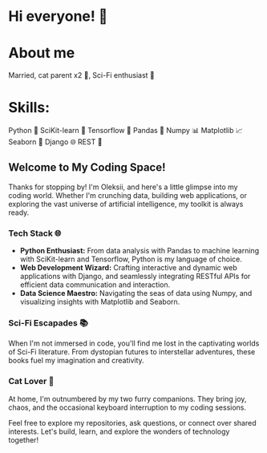 # Hi everyone! 👋 

# About me

Married, cat parent x2 🐾, Sci-Fi enthusiast 🚀

# Skills:

Python 🐍
SciKit-learn 🧠
Tensorflow 🤖
Pandas 🐼
Numpy 📊
Matplotlib 📈
Seaborn 🌊
Django 🌐
REST 📡

<!DOCTYPE html>
<html lang="en">
<head>
  <meta charset="UTF-8">
  <meta name="viewport" content="width=device-width, initial-scale=1.0">
</head>
<body>
<h2>Welcome to My Coding Space! </h2>
<p>Thanks for stopping by! I'm Oleksii, and here's a little glimpse into my coding world. Whether I'm crunching data, building web applications, or exploring the vast universe of artificial intelligence, my toolkit is always ready.</p>
<h3>Tech Stack 🌐</h3>
<ul>
  <li><strong>Python Enthusiast:</strong> From data analysis with Pandas to machine learning with SciKit-learn and Tensorflow, Python is my language of choice.</li>
  <li><strong>Web Development Wizard:</strong> Crafting interactive and dynamic web applications with Django, and seamlessly integrating RESTful APIs for efficient data communication and interaction.</li>
  <li><strong>Data Science Maestro:</strong> Navigating the seas of data using Numpy, and visualizing insights with Matplotlib and Seaborn.</li>
</ul>
<h3>Sci-Fi Escapades 📚</h3>
<p>When I'm not immersed in code, you'll find me lost in the captivating worlds of Sci-Fi literature. From dystopian futures to interstellar adventures, these books fuel my imagination and creativity.</p>
<h3>Cat Lover 🐾</h3>
<p>At home, I'm outnumbered by my two furry companions. They bring joy, chaos, and the occasional keyboard interruption to my coding sessions.</p>
<p>Feel free to explore my repositories, ask questions, or connect over shared interests. Let's build, learn, and explore the wonders of technology together! </p>
</body>
</html>
